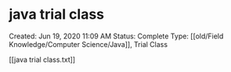 # java trial class

Created: Jun 19, 2020 11:09 AM
Status: Complete
Type: [[old/Field Knowledge/Computer Science/Java]], Trial Class

[[java trial class.txt]]